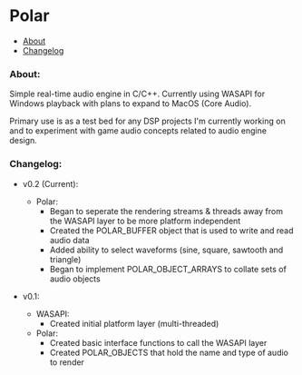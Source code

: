 # Polar

- [About](#about)
- [Changelog](#changelog)

### About: <a name="about"></a>

Simple real-time audio engine in C/C++. Currently using WASAPI for Windows playback with plans to expand to MacOS (Core Audio).

Primary use is as a test bed for any DSP projects I'm currently working on and to experiment with game audio concepts related to audio engine design.

### Changelog: <a name="changelog"></a>

- v0.2 (Current):
    - Polar:
        - Began to seperate the rendering streams & threads away from the WASAPI layer to be more platform independent
        - Created the POLAR_BUFFER object that is used to write and read audio data
        - Added ability to select waveforms (sine, square, sawtooth and triangle)
        - Began to implement POLAR_OBJECT_ARRAYS to collate sets of audio objects 
    
- v0.1:
    - WASAPI:
        - Created initial platform layer (multi-threaded)
    - Polar:
        - Created basic interface functions to call the WASAPI layer
        - Created POLAR_OBJECTS that hold the name and type of audio to render